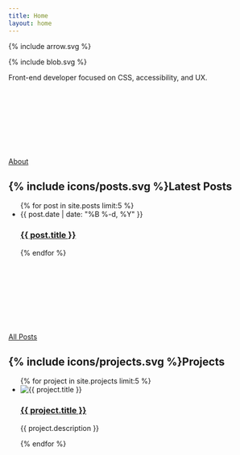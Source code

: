 ```yaml
---
title: Home
layout: home
---
```


{% include arrow.svg %}
<div class="contain">
	<div class="intro">
		<div class="blob-container">
			{% include blob.svg %}
		</div>
		<p>Front-end developer focused on CSS, accessibility, and UX.</p>
		<a class="more" href="/about">About<svg class="more-icon"><use xlink:href="#arrow"></use></svg></a>
	</div>
	<div class="home-posts">
		<h2>{% include icons/posts.svg %}Latest Posts</h2>
		<div class="home-post-list">
			<ul class="post-list">
				{% for post in site.posts limit:5 %}
				<li>
					<span class="post-meta">{{ post.date | date: "%B %-d, %Y" }}</span>
					<h3 class="post-title">
						<a class="post-link" href="{{ post.url | prepend: site.baseurl }}">{{ post.title }}</a>
					</h3>
				</li>
				{% endfor %}
			</ul>
			<a class="more" href="/posts">All Posts<svg class="more-icon"><use xlink:href="#arrow"></use></svg></a>
		</div>
	</div>
	<div class="home-projects">
		<h2>{% include icons/projects.svg %}Projects</h2>
		<div class="home-project-list">
			<ul class="project-list">
				{% for project in site.projects limit:5 %}
				<li>
					<img class="project-image" src="img/projects/{{ project.icon }}" alt="{{ project.title }}">
					<div class="project-info">
						<h3 class="project-title">
							<a class="project-link" href="{{ project.external_url | prepend: site.baseurl }}">{{ project.title }}</a>
						</h3>
						<p class="project-desc">{{ project.description }}</p>
					</div>
				</li>
				{% endfor %}
			</ul>
		</div>
	</div>
</div>